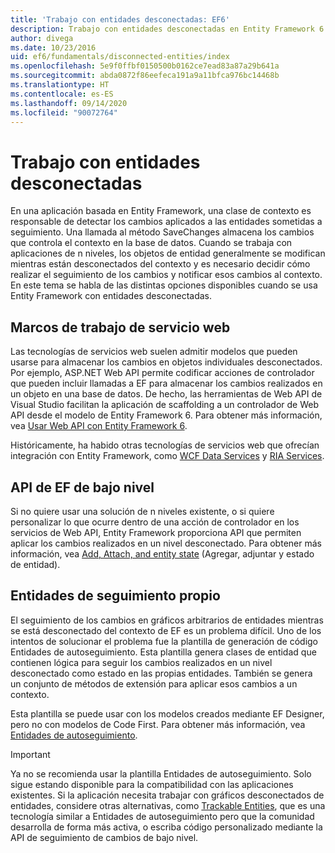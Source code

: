 ```yaml
---
title: 'Trabajo con entidades desconectadas: EF6'
description: Trabajo con entidades desconectadas en Entity Framework 6
author: divega
ms.date: 10/23/2016
uid: ef6/fundamentals/disconnected-entities/index
ms.openlocfilehash: 5e9f0ffbf0150500b0162ce7ead83a87a29b641a
ms.sourcegitcommit: abda0872f86eefeca191a9a11bfca976bc14468b
ms.translationtype: HT
ms.contentlocale: es-ES
ms.lasthandoff: 09/14/2020
ms.locfileid: "90072764"
---
```

# <a name="working-with-disconnected-entities"></a>Trabajo con entidades desconectadas

En una aplicación basada en Entity Framework, una clase de contexto es responsable de detectar los cambios aplicados a las entidades sometidas a seguimiento. Una llamada al método SaveChanges almacena los cambios que controla el contexto en la base de datos. Cuando se trabaja con aplicaciones de n niveles, los objetos de entidad generalmente se modifican mientras están desconectados del contexto y es necesario decidir cómo realizar el seguimiento de los cambios y notificar esos cambios al contexto. En este tema se habla de las distintas opciones disponibles cuando se usa Entity Framework con entidades desconectadas.

## <a name="web-service-frameworks"></a>Marcos de trabajo de servicio web

Las tecnologías de servicios web suelen admitir modelos que pueden usarse para almacenar los cambios en objetos individuales desconectados. Por ejemplo, ASP.NET Web API permite codificar acciones de controlador que pueden incluir llamadas a EF para almacenar los cambios realizados en un objeto en una base de datos. De hecho, las herramientas de Web API de Visual Studio facilitan la aplicación de scaffolding a un controlador de Web API desde el modelo de Entity Framework 6. Para obtener más información, vea [Usar Web API con Entity Framework 6](/aspnet/web-api/overview/data/using-web-api-with-entity-framework/).

Históricamente, ha habido otras tecnologías de servicios web que ofrecían integración con Entity Framework, como [WCF Data Services](/dotnet/framework/data/wcf/create-a-data-service-using-an-adonet-ef-data-wcf) y [RIA Services](/previous-versions/dotnet/wcf-ria/ee707344(v=vs.91)).

## <a name="low-level-ef-apis"></a>API de EF de bajo nivel

Si no quiere usar una solución de n niveles existente, o si quiere personalizar lo que ocurre dentro de una acción de controlador en los servicios de Web API, Entity Framework proporciona API que permiten aplicar los cambios realizados en un nivel desconectado. Para obtener más información, vea [Add, Attach, and entity state](xref:ef6/saving/change-tracking/entity-state) (Agregar, adjuntar y estado de entidad).  

## <a name="self-tracking-entities"></a>Entidades de seguimiento propio  

El seguimiento de los cambios en gráficos arbitrarios de entidades mientras se está desconectado del contexto de EF es un problema difícil. Uno de los intentos de solucionar el problema fue la plantilla de generación de código Entidades de autoseguimiento. Esta plantilla genera clases de entidad que contienen lógica para seguir los cambios realizados en un nivel desconectado como estado en las propias entidades. También se genera un conjunto de métodos de extensión para aplicar esos cambios a un contexto.

Esta plantilla se puede usar con los modelos creados mediante EF Designer, pero no con modelos de Code First. Para obtener más información, vea [Entidades de autoseguimiento](xref:ef6/fundamentals/disconnected-entities/self-tracking-entities/index).  

> [!IMPORTANT]
> Ya no se recomienda usar la plantilla Entidades de autoseguimiento. Solo sigue estando disponible para la compatibilidad con las aplicaciones existentes. Si la aplicación necesita trabajar con gráficos desconectados de entidades, considere otras alternativas, como [Trackable Entities](https://trackableentities.github.io/), que es una tecnología similar a Entidades de autoseguimiento pero que la comunidad desarrolla de forma más activa, o escriba código personalizado mediante la API de seguimiento de cambios de bajo nivel.
